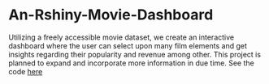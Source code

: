 # An-Rshiny-Movie-Dashboard
Utilizing a freely accessible movie dataset, we create an interactive dashboard where the user can select upon many film elements and get insights regarding their popularity and revenue among other. This project
is planned to expand and incorporate more information in due time. 
See the code [here](https://github.com/stavralf/An-Rshiny-Movie-Dashboard/blob/main/myapp/app.R)
